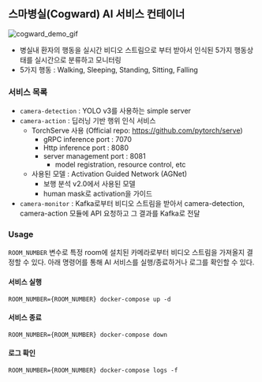 ## 스마병실(Cogward) AI 서비스 컨테이너

![cogward_demo_gif](media/cogward_demo.gif)

- 병실내 환자의 행동을 실시간 비디오 스트림으로 부터 받아서 인식된 5가지 행동상태를 실시간으로 분류하고 모니터링
- 5가지 행동 : Walking, Sleeping, Standing, Sitting, Falling

### 서비스 목록

- `camera-detection` : YOLO v3를 사용하는 simple server
- `camera-action` : 딥러닝 기반 행위 인식 서비스
  - TorchServe 사용 (Official repo: https://github.com/pytorch/serve)
    - gRPC inference port : 7070
    - Http inference port : 8080
    - server management port : 8081
      - model registration, resource control, etc
  - 사용된 모델 : Activation Guided Network (AGNet)
    - 보행 분석 v2.0에서 사용된 모델
    - human mask로 activation을 가이드
- `camera-monitor` : Kafka로부터 비디오 스트림을 받아서 camera-detection, camera-action 모듈에 API 요청하고 그 결과를 Kafka로 전달

### Usage

`ROOM_NUMBER` 변수로 특정 room에 설치된 카메라로부터 비디오 스트림을 가져올지 결정할 수 있다. 아래 명령어를 통해 AI 서비스를 실행/종료하거나 로그를 확인할 수 있다.

#### 서비스 실행

```
ROOM_NUMBER={ROOM_NUMBER} docker-compose up -d
```

#### 서비스 종료

```
ROOM_NUMBER={ROOM_NUMBER} docker-compose down
```

#### 로그 확인

```
ROOM_NUMBER={ROOM_NUMBER} docker-compose logs -f
```
